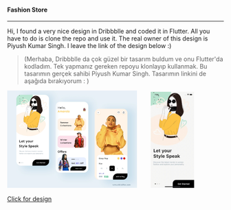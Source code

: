 #### Fashion Store

------------

Hi, I found a very nice design in Dribbblle and coded it in Flutter. All you have to do is clone the repo and use it. The real owner of this design is Piyush Kumar Singh. I leave the link of the design below :)
> (Merhaba, Dribbblle da çok güzel bir tasarım buldum ve onu Flutter'da kodladım. Tek yapmanız gereken repoyu klonlayıp kullanmak. Bu tasarımın gerçek sahibi Piyush Kumar Singh. Tasarımın linkini de aşağıda bırakıyorum : )

<p float="left">
<img src="https://raw.githubusercontent.com/behlulbozal/fashion_store/main/assets/github/photo.png" alt="Fashion Store Photo" width="60%" /> &nbsp; &nbsp; &nbsp; &nbsp;<img src="https://raw.githubusercontent.com/behlulbozal/fashion_store/main/assets/github/look.gif" alt="Fashion Store Gif" width="20%" /> 
</p>



[Click for design](https://dribbble.com/shots/17097728-Women-Fashion-Store-Mobile-Design "Tasarıma ulaşmak için tıklayınız")
